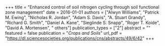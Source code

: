 +++
title = "Enhanced control of soil nitrogen cycling through soil functional zone management"
date = 2016-01-01
authors = ["Alwyn Williams", "Patrick M. Ewing", "Nicholas R. Jordan", "Adam S. Davis", "A. Stuart Grandy", "Richard G. Smith", "Daniel A. Kane", "Sieglinde S. Snapp", "Roger T. Koide", "David A. Mortensen", " others"]
publication_types = ["2"]
abstract = ""
featured = false
publication = "*Crops and Soils*"
url_pdf = "https://dl.sciencesocieties.org/publications/cns/abstracts/49/6/42"
+++

